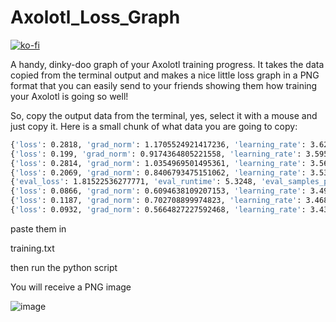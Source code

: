 # Axolotl_Loss_Graph

[![ko-fi](https://ko-fi.com/img/githubbutton_sm.svg)](https://ko-fi.com/Q5Q5MOB4M)


A handy, dinky-doo graph of your Axolotl training progress.
It takes the data copied from the terminal output and makes a nice little
loss graph in a PNG format that you can easily send to your friends
showing them how training your Axolotl is going so well!

So, copy the output data from the terminal, yes, select it with a mouse and just copy it. Here is a small chunk of what data you are going to copy:

 ```bash
{'loss': 0.2818, 'grad_norm': 1.1705524921417236, 'learning_rate': 3.627039259682899e-05, 'epoch': 2.99}
{'loss': 0.199, 'grad_norm': 0.9174364805221558, 'learning_rate': 3.595113107436394e-05, 'epoch': 2.99}
{'loss': 0.2814, 'grad_norm': 1.0354969501495361, 'learning_rate': 3.5632972661914546e-05, 'epoch': 3.0}
{'loss': 0.2069, 'grad_norm': 0.8406793475151062, 'learning_rate': 3.5315922839104975e-05, 'epoch': 3.0}
{'eval_loss': 1.81522536277771, 'eval_runtime': 5.3248, 'eval_samples_per_second': 1.69, 'eval_steps_per_second': 0.563, 'epoch': 3.0}
{'loss': 0.0866, 'grad_norm': 0.6094638109207153, 'learning_rate': 3.4999987066466263e-05, 'epoch': 3.0}
{'loss': 0.1187, 'grad_norm': 0.702708899974823, 'learning_rate': 3.468517078534224e-05, 'epoch': 3.01}
{'loss': 0.0932, 'grad_norm': 0.5664827227592468, 'learning_rate': 3.437147941779564e-05, 'epoch': 3.01}

```


paste them in 

training.txt

then run the python script


You will receive a PNG image

![image](https://github.com/user-attachments/assets/2a1f4248-0de3-47b2-ba6d-8cde4ca1ce5f)
